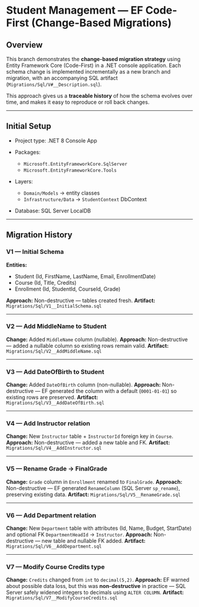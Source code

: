 ﻿# Student Management — EF Code-First (Change-Based Migrations)

## Overview

This branch demonstrates the **change-based migration strategy** using Entity Framework Core (Code-First) in a .NET console application.
Each schema change is implemented incrementally as a new branch and migration, with an accompanying SQL artifact (`Migrations/Sql/V#__Description.sql`).

This approach gives us a **traceable history** of how the schema evolves over time, and makes it easy to reproduce or roll back changes.

---

## Initial Setup

* Project type: .NET 8 Console App
* Packages:

  * `Microsoft.EntityFrameworkCore.SqlServer`
  * `Microsoft.EntityFrameworkCore.Tools`
* Layers:

  * `Domain/Models` → entity classes
  * `Infrastructure/Data` → `StudentContext` DbContext
* Database: SQL Server LocalDB

---

## Migration History

### V1 — Initial Schema

**Entities:**

* Student (Id, FirstName, LastName, Email, EnrollmentDate)
* Course (Id, Title, Credits)
* Enrollment (Id, StudentId, CourseId, Grade)

**Approach:** Non-destructive — tables created fresh.
**Artifact:** `Migrations/Sql/V1__InitialSchema.sql`

---

### V2 — Add MiddleName to Student

**Change:** Added `MiddleName` column (nullable).
**Approach:** Non-destructive — added a nullable column so existing rows remain valid.
**Artifact:** `Migrations/Sql/V2__AddMiddleName.sql`

---

### V3 — Add DateOfBirth to Student

**Change:** Added `DateOfBirth` column (non-nullable).
**Approach:** Non-destructive — EF generated the column with a default (`0001-01-01`) so existing rows are preserved.
**Artifact:** `Migrations/Sql/V3__AddDateOfBirth.sql`

---

### V4 — Add Instructor relation

**Change:** New `Instructor` table + `InstructorId` foreign key in `Course`.
**Approach:** Non-destructive — added a new table and FK.
**Artifact:** `Migrations/Sql/V4__AddInstructor.sql`

---

### V5 — Rename Grade → FinalGrade

**Change:** `Grade` column in `Enrollment` renamed to `FinalGrade`.
**Approach:** Non-destructive — EF generated `RenameColumn` (SQL Server `sp_rename`), preserving existing data.
**Artifact:** `Migrations/Sql/V5__RenameGrade.sql`

---

### V6 — Add Department relation

**Change:** New `Department` table with attributes (Id, Name, Budget, StartDate) and optional FK `DepartmentHeadId` → `Instructor`.
**Approach:** Non-destructive — new table and nullable FK added.
**Artifact:** `Migrations/Sql/V6__AddDepartment.sql`

---

### V7 — Modify Course Credits type

**Change:** `Credits` changed from `int` to `decimal(5,2)`.
**Approach:** EF warned about possible data loss, but this was **non-destructive** in practice — SQL Server safely widened integers to decimals using `ALTER COLUMN`.
**Artifact:** `Migrations/Sql/V7__ModifyCourseCredits.sql`